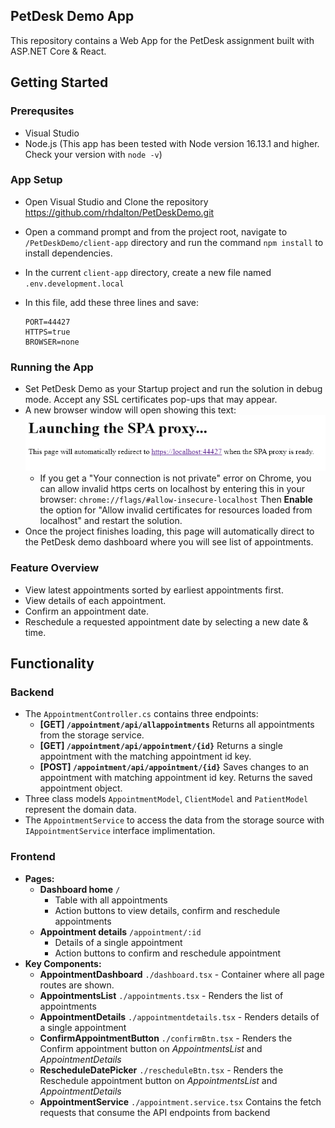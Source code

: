 ## PetDesk Demo App

This repository contains a Web App for the PetDesk assignment built with ASP.NET Core & React.



## Getting Started

### Prerequsites

- Visual Studio
- Node.js (This app has been tested with Node version 16.13.1 and higher. Check your version with `node -v`)

### App Setup
- Open Visual Studio and Clone the repository https://github.com/rhdalton/PetDeskDemo.git
- Open a command prompt and from the project root, navigate to `/PetDeskDemo/client-app` directory and run the command `npm install` to install dependencies.
- In the current `client-app` directory, create a new file named `.env.development.local`
- In this file, add these three lines and save:

      PORT=44427
      HTTPS=true
      BROWSER=none

### Running the App
- Set PetDesk Demo as your Startup project and run the solution in debug mode. Accept any SSL certificates pop-ups that may appear.
- A new browser window will open showing this text:
  ![](https://github.com/rhdalton/PetDeskDemo/blob/master/PetDeskDemo/client-app/src/assets/petdeskdemo1.PNG?raw=true)
  - If you get a "Your connection is not private" error on Chrome, you can allow invalid https certs on localhost by entering this in your browser: `chrome://flags/#allow-insecure-localhost`
  Then **Enable** the option for "Allow invalid certificates for resources loaded from localhost" and restart the solution.
- Once the project finishes loading, this page will automatically direct to the PetDesk demo dashboard where you will see list of appointments.

### Feature Overview
- View latest appointments sorted by earliest appointments first.
- View details of each appointment.
- Confirm an appointment date.
- Reschedule a requested appointment date by selecting a new date & time.

## Functionality

### Backend
- The `AppointmentController.cs` contains three endpoints:
  - **[GET] `/appointment/api/allappointments`** Returns all appointments from the storage service.
  - **[GET] `/appointment/api/appointment/{id}`** Returns a single appointment with the matching appointment id key.
  - **[POST] `/appointment/api/appointment/{id}`** Saves changes to an appointment with matching appointment id key. Returns the saved appointment object.
- Three class models `AppointmentModel`, `ClientModel` and `PatientModel` represent the domain data.
- The `AppointmentService` to access the data from the storage source with `IAppointmentService` interface implimentation.

### Frontend

- **Pages:**
  - **Dashboard home** `/`
    - Table with all appointments
    - Action buttons to view details, confirm and reschedule appointments
  - **Appointment details** `/appointment/:id`
    - Details of a single appointment
    - Action buttons to confirm and reschedule appointment
- **Key Components:**
  - **AppointmentDashboard** `./dashboard.tsx` - Container where all page routes are shown.
  - **AppointmentsList** `./appointments.tsx` - Renders the list of appointments
  - **AppointmentDetails** `./appointmentdetails.tsx` - Renders details of a single appointment
  - **ConfirmAppointmentButton** `./confirmBtn.tsx` - Renders the Confirm appointment button on *AppointmentsList* and *AppointmentDetails*
  - **RescheduleDatePicker** `./rescheduleBtn.tsx` - Renders the Reschedule appointment button on *AppointmentsList* and *AppointmentDetails*
  - **AppointmentService** `./appointment.service.tsx` Contains the fetch requests that consume the API endpoints from backend